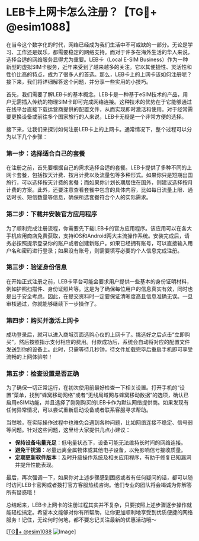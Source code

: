 # LEB卡上网卡怎么注册？【TG💪+ @esim1088】

在当今这个数字化的时代，网络已经成为我们生活中不可或缺的一部分。无论是学习、工作还是娱乐，都需要稳定的网络支持。而对于许多在海外生活的华人来说，选择合适的网络服务显得尤为重要。LEB卡（Local E-SIM Business）作为一种新型的虚拟SIM卡服务，近年来受到了越来越多的关注。它以其便捷性、灵活性和性价比高的特点，成为了很多人的首选。那么，LEB卡上的上网卡该如何注册呢？接下来，我们将详细解答这个问题，并分享一些实用的小技巧。

首先，我们需要了解LEB卡的基本概念。LEB卡是一种基于eSIM技术的产品，用户无需插入传统的物理SIM卡即可完成网络连接。这种技术的优势在于它能够通过在线平台直接下载运营商提供的配置文件，从而实现即时激活和使用。对于经常需要更换设备或前往多个国家旅行的人来说，LEB卡无疑是一个非常方便的选择。

接下来，让我们来探讨如何注册LEB卡上的上网卡。通常情况下，整个过程可以分为以下几个步骤：

### **第一步：选择适合自己的套餐**
在注册之前，首先要根据自己的需求选择合适的套餐。LEB卡提供了多种不同的上网卡套餐，包括按天计费、按月计费以及流量包等多种形式。如果你只是短期出国旅行，可以选择按天计费的套餐；而如果你计划长期居住在国外，则建议选择按月计费的方案。此外，还要注意查看套餐中包含的具体内容，比如每日流量上限、通话时长、短信数量等信息，确保所选套餐符合个人的实际需求。

### **第二步：下载并安装官方应用程序**
为了顺利完成注册流程，你需要先下载LEB卡的官方应用程序。该应用可以在各大手机应用商店免费获取，支持iOS和Android两大主流操作系统。安装完成后，请务必按照提示登录你的账户或者创建新账户。如果已经拥有账号，可以直接输入用户名和密码进行登录；如果没有账号，则需要填写必要的个人信息完成注册。

### **第三步：验证身份信息**
在开始正式注册之前，LEB卡平台可能会要求用户提供一些基本的身份证明材料，例如护照扫描件、身份证照片等。这是为了确保每位用户的信息真实有效，同时也是出于安全考虑。因此，在提交资料时一定要保证清晰度高且信息准确无误。一旦审核通过，你就能够继续下一步操作了。

### **第四步：购买并激活上网卡**
成功登录后，就可以进入商城页面选购心仪的上网卡了。挑选好之后点击“立即购买”，然后按照指示支付相应的费用。付款成功后，系统会自动将对应的配置文件发送到你的设备上。此时，只需等待几秒钟，待文件加载完毕后重启手机即可享受流畅的上网体验啦！

### **第五步：检查设置是否正确**
为了确保一切正常运行，在初次使用前最好检查一下相关设置。打开手机的“设置”菜单，找到“蜂窝移动网络”或者“无线局域网与蜂窝移动数据”的选项，确认已启用eSIM功能，并且选择了刚刚购买的LEB卡作为默认网络提供商。如果发现有任何异常情况，可以尝试重新启动设备或者联系客服寻求帮助。

当然啦，在实际操作过程中也难免会遇到各种问题，比如网络连接不稳定、信号弱等问题。针对这些问题，这里给大家提供几点小建议：

- **保持设备电量充足**：低电量状态下，设备可能无法维持长时间的网络连接。
- **避免干扰源**：尽量远离金属物体或其他电子设备，以免影响信号接收质量。
- **定期更新软件版本**：及时升级操作系统及相关应用程序，有助于修复已知漏洞并提升性能表现。

最后，再次强调一下，如果你对上述步骤感到困惑或者有任何疑问的话，都可以随时访问LEB卡官网或者拨打官方客服热线咨询。他们专业的团队将会竭诚为你解答所有疑惑哦！

总结起来，LEB卡上网卡的注册过程其实并不复杂，只要按照上述步骤逐步操作就能轻松搞定。希望本文能够对你有所帮助，让你更加顺利地享受到优质便捷的网络服务！记住，无论何时何地，都不要忘记关注最新的优惠活动哦～

[[TG💪+ @esim1088](https://t.me/s/esim1088) ![Image](https://i.postimg.cc/4NQfJmqS/Snipaste-2025-05-13-00-14-12.png)]